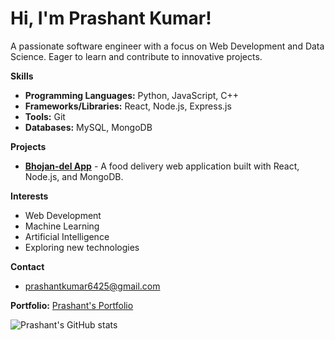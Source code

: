 # Hi, I'm **Prashant Kumar**!

A passionate software engineer with a focus on Web Development and Data Science. Eager to learn and contribute to innovative projects.

**Skills**

* **Programming Languages:** Python, JavaScript, C++
* **Frameworks/Libraries:** React, Node.js, Express.js
* **Tools:** Git
* **Databases:** MySQL, MongoDB

**Projects**

* **[Bhojan-del App](https://bhojan-del.netlify.app/)** - A food delivery web application built with React, Node.js, and MongoDB.

**Interests**

* Web Development
* Machine Learning
* Artificial Intelligence
* Exploring new technologies

**Contact**

* prashantkumar6425@gmail.com

**Portfolio:** [Prashant's Portfolio](https://portfolio-prashant29062003.netlify.app/)

![Prashant's GitHub stats](https://github-readme-stats.vercel.app/api?username=Prashant29062003&count_private=true&show_icons=true&theme=algolia&hide_rank=false)
